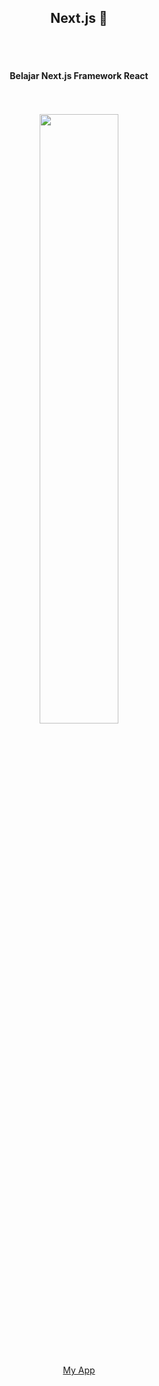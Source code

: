 <h2 align="center">Next.js 🥇</h2>
<br/><br/>
<h4 align="center">Belajar Next.js Framework React</h4>
<p align="center">
  <a href="https://mockend.com/" target="_blank"><br/><br/>
    <img src="https://www.hostnextra.com/kb/wp-content/uploads/2021/01/4-steps-to-install-nodejs-on-ubuntu-20-04.png" height="50%" width="50%"><br/><br/><br/><br/>
    <a href="https://jagres.netlify.app" align="center" color="#00ffff">My App</a>
   
</p>

<p>&nbsp;</p>

